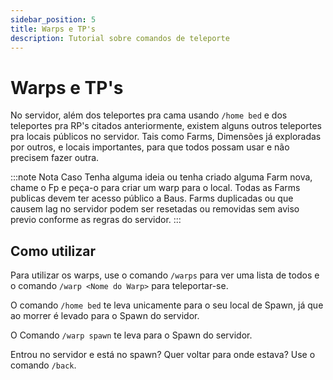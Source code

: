 ```yaml
---
sidebar_position: 5
title: Warps e TP's
description: Tutorial sobre comandos de teleporte
---
```


# Warps e TP's

No servidor, além dos teleportes pra cama usando `/home bed` e dos teleportes pra RP's citados anteriormente, existem alguns outros teleportes pra locais públicos no servidor. Tais como Farms, Dimensões já exploradas por outros, e locais importantes, para que todos possam usar e não precisem fazer outra.

:::note Nota
Caso Tenha alguma ideia ou tenha criado alguma Farm nova, chame o Fp e peça-o para criar um warp para o local. Todas as Farms publicas devem ter acesso público a Baus. Farms duplicadas ou que causem lag no servidor podem ser resetadas ou removidas sem aviso previo conforme as regras do servidor.
:::

## Como utilizar

Para utilizar os warps, use o comando `/warps` para ver uma lista de todos e o comando `/warp <Nome do Warp>` para teleportar-se.

O comando `/home bed` te leva unicamente para o seu local de Spawn, já que ao morrer é levado para o Spawn do servidor.

O Comando `/warp spawn` te leva para o Spawn do servidor.

Entrou no servidor e está no spawn? Quer voltar para onde estava? Use o comando `/back`.
